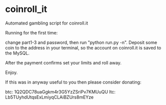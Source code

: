coinroll_it
===========

Automated gambling script for coinroll.it

Running for the first time:

change part1-3 and password, then run "python run.py -n".
Deposit some coin to the address in your terminal, so the account on coinroll.it is saved to the MySQL.

After the payment confirms set your limits and roll away.

Enjoy.

If this was in anyway useful to you then please consider donating:

btc: 1Q2QDC78uaGgkm4r3G5YzZSriPv7KMUuQU
ltc: Lb5TUyhdUtqsExLmiyqCLAiBZUrs8mEYze

